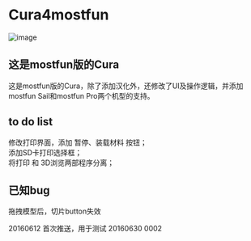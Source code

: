 Cura4mostfun
====

![image](https://raw.githubusercontent.com/coloz/Cura-for-mostfun/mostfun/readme1.jpg)

这是mostfun版的Cura
------------------

这是mostfun版的Cura，除了添加汉化外，还修改了UI及操作逻辑，并添加mostfun Sail和mostfun Pro两个机型的支持。


to do list
----------
修改打印界面，添加 暂停、装载材料 按钮；  
添加SD卡打印选择框；  
将打印 和 3D浏览两部程序分离；   

已知bug
---
拖拽模型后，切片button失效


20160612 首次推送，用于测试
20160630 0002
